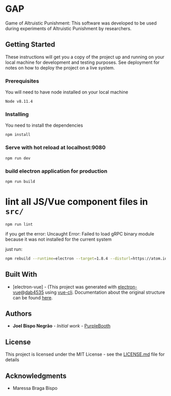 # GAP

Game of Altruistic Punishment: This software was developed to be used during experiments of  Altruistic Punishment by researchers.  

## Getting Started

These instructions will get you a copy of the project up and running on your local machine for development and testing purposes. See deployment for notes on how to deploy the project on a live system.

### Prerequisites

You will need to have node installed on your local machine
```
Node v8.11.4

```

### Installing

You need to install the dependencies

```
npm install
```

### Serve with hot reload at localhost:9080

```
npm run dev
```

### build electron application for production
```
npm run build
```

# lint all JS/Vue component files in `src/`

```
npm run lint
```
<aside class="notice">
if you get the error:  Uncaught Error: Failed to load gRPC binary module because it was not installed for the current system

just run:
``` bash
npm rebuild --runtime=electron --target=1.8.4 --disturl=https://atom.io/download/electron

```
</aside>



## Built With

* [electron-vue] - (This project was generated with [electron-vue](https://github.com/SimulatedGREG/electron-vue)@[dab4535](https://github.com/SimulatedGREG/electron-vue/tree/dab4535ddea5bb2f8cb754c117d75cc1af2d1f5b) using [vue-cli](https://github.com/vuejs/vue-cli). Documentation about the original structure can be found [here](https://simulatedgreg.gitbooks.io/electron-vue/content/index.html).


## Authors

* **Joel Bispo Negrão** - *Initial work* - [PurpleBooth](https://github.com/joelbisponeto)


## License

This project is licensed under the MIT License - see the [LICENSE.md](LICENSE.md) file for details

## Acknowledgments

* Maressa Braga Bispo
